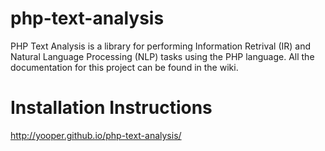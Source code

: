 php-text-analysis
=============

PHP Text Analysis is a library for performing Information Retrival (IR) and Natural Language Processing (NLP) tasks using the PHP language. All the documentation for this project can be found in the wiki. 

Installation Instructions
=============

http://yooper.github.io/php-text-analysis/